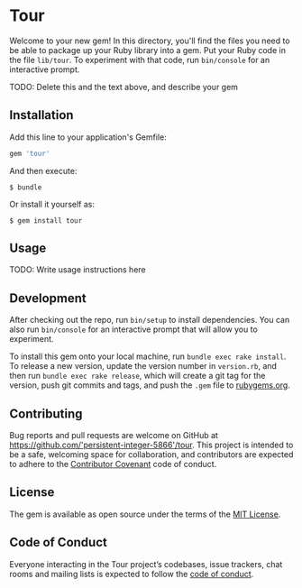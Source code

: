 # Tour

Welcome to your new gem! In this directory, you'll find the files you need to be able to package up your Ruby library into a gem. Put your Ruby code in the file `lib/tour`. To experiment with that code, run `bin/console` for an interactive prompt.

TODO: Delete this and the text above, and describe your gem

## Installation

Add this line to your application's Gemfile:

```ruby
gem 'tour'
```

And then execute:

    $ bundle

Or install it yourself as:

    $ gem install tour

## Usage

TODO: Write usage instructions here

## Development

After checking out the repo, run `bin/setup` to install dependencies. You can also run `bin/console` for an interactive prompt that will allow you to experiment.

To install this gem onto your local machine, run `bundle exec rake install`. To release a new version, update the version number in `version.rb`, and then run `bundle exec rake release`, which will create a git tag for the version, push git commits and tags, and push the `.gem` file to [rubygems.org](https://rubygems.org).

## Contributing

Bug reports and pull requests are welcome on GitHub at https://github.com/'persistent-integer-5866'/tour. This project is intended to be a safe, welcoming space for collaboration, and contributors are expected to adhere to the [Contributor Covenant](http://contributor-covenant.org) code of conduct.

## License

The gem is available as open source under the terms of the [MIT License](https://opensource.org/licenses/MIT).

## Code of Conduct

Everyone interacting in the Tour project’s codebases, issue trackers, chat rooms and mailing lists is expected to follow the [code of conduct](https://github.com/'persistent-integer-5866'/tour/blob/master/CODE_OF_CONDUCT.md).
